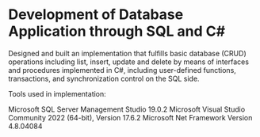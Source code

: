 # Development of Database Application through SQL and C#

Designed and built an implementation that fulfills basic database (CRUD) operations including list, insert, update and delete by means of interfaces and procedures implemented in C#, including user-defined functions, transactions, and synchronization control on the SQL side.

Tools used in implementation:

Microsoft SQL Server Management Studio 19.0.2
Microsoft Visual Studio Community 2022 (64-bit), Version 17.6.2
Microsoft Net Framework Version 4.8.04084

